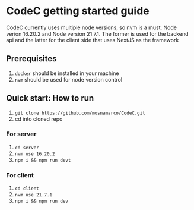 <h1>CodeC getting started guide</h1>
<p>CodeC currently uses multiple node versions, so nvm is a must. Node verion
    16.20.2 and Node version 21.7.1. The former is used for the backend api and
    the latter for the client side that uses NextJS as the framework

<h2>Prerequisites</h2>
<ol>
    <li><code>docker</code> should be installed in your machine</li>
    <li><code>nvm</code> should be used for node version control</li>
</ol>

<h2>Quick start: How to run</h2>
<ol>
    <li><code>git clone <a>https://github.com/mosnamarco/CodeC.git</a></code></li>
    <li>cd into cloned repo</li>
</ol>

<h3>For server</h3>
<ol>
    <li><code>cd server</code></li>
    <li><code>nvm use 16.20.2</code></li>
    <li><code>npm i && npm run devt</code></li>
</ol>

<h3>For client</h3>
<ol>
    <li><code>cd client</code></li>
    <li><code>nvm use 21.7.1</code></li>
    <li><code>npm i && npm run dev</code></li>
</ol>


